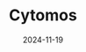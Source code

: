 ---  
layout: startup_page  
title: "Cytomos"  
id: "cytomos.com"  
permalink: "/cytomoscytomos.com11192024/"  
website: "https://www.cytomos.com/"  
funding_round: ""  
funding_amount: "£5M"  
investors: "Archangels, Old College Capital, Scottish Enterprise, British Business Bank"  
about: "Cytomos develops and commercializes AuraCyt, a scalable cell analysis platform enabling faster and cheaper biological drug discovery and development. Their benchtop cell analyzer, Celledonia, significantly enhances single-cell analysis, potentially transforming biopharma processes. The technology provides an unbiased approach to measuring cellular physiology based on intrinsic single-cell properties."  
markets: "Biotech, Cell Analysis, Drug Discovery, Biologics Manufacturing, Biotechnology Research"  
hq: "Roslin, Scotland, United Kingdom"  
founded_year: "2011"  
linkedin: "https://www.linkedin.com/company/cytomos"  
twitter: "https://twitter.com/cytomos"  
instagram: ""  
facebook: ""  
crunchbase: "https://www.crunchbase.com/organization/cytomos-ltd"  
pitchbook: "https://pitchbook.com/profiles/company/109346-68"  

date_display: "19-Nov-2024"  
date: "2024-11-19"

# SEO Optimization  
meta_title: "Cytomos -  Funding (£5M)"  
meta_description: "Cytomos, Cytomos develops and commercializes AuraCyt, a scalable cell analysis platform enabling faster and cheaper biological drug discovery and development. ..."  
meta_keywords: "Cytomos, Biotech, Cell Analysis, Drug Discovery, Biologics Manufacturing, Biotechnology Research,  funding"  
canonical_url: "https://startup.projectstartups.com/cytomoscytomos.com11192024/"  
---